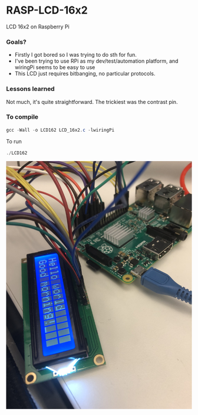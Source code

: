 # RASP-LCD-16x2
LCD 16x2 on Raspberry Pi

### Goals?
- Firstly I got bored so I was trying to do sth for fun.
- I've been trying to use RPi as my dev/test/automation platform, and wiringPi seems to be easy to use
- This LCD just requires bitbanging, no particular protocols.

### Lessons learned
Not much, it's quite straightforward. The trickiest was the contrast pin.

### To compile
```csharp
gcc -Wall -o LCD162 LCD_16x2.c -lwiringPi
```

To run
```csharp
./LCD162
```

![](IMG_2334.JPG)
